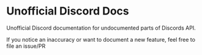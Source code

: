 # Unofficial Discord Docs
Unofficial Discord documentation for undocumented parts of Discords API.

If you notice an inaccuracy or want to document a new feature, feel free to file an issue/PR
